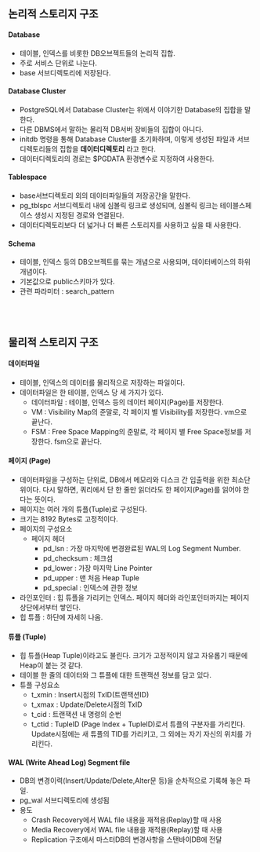 ## 논리적 스토리지 구조

#### Database
- 테이블, 인덱스를 비롯한 DB오브젝트들의 논리적 집합.
- 주로 서비스 단위로 나눈다.
- base 서브디렉토리에 저장된다.

#### Database Cluster
- PostgreSQL에서 Database Cluster는 위에서 이야기한 Database의 집합을 말한다.
- 다른 DBMS에서 말하는 물리적 DB서버 장비들의 집합이 아니다.
- initdb 명령을 통해 Database Cluster를 초기화하며, 이렇게 생성된 파일과 서브디렉토리들의 집합을 **데이터디렉토리** 라고 한다.
- 데이터디렉토리의 경로는 $PGDATA 환경변수로 지정하여 사용한다.

#### Tablespace 
- base서브디렉토리 외의  데이터파일들의 저장공간을 말한다.
- pg_tblspc 서브디렉토리 내에 심볼릭 링크로 생성되며, 심볼릭 링크는 테이블스페이스 생성시 지정된 경로와 연결된다.
- 데이터디렉토리보다 더 넓거나 더 빠른 스토리지를 사용하고 싶을 때 사용한다.

#### Schema
- 테이블, 인덱스 등의 DB오브젝트를 묶는 개념으로 사용되며, 데이터베이스의 하위개념이다.
- 기본값으로 public스키마가 있다.
- 관련 파라미터 : search_pattern

<br><br>
## 물리적 스토리지 구조

#### 데이터파일
- 테이블, 인덱스의 데이터를 물리적으로 저장하는 파일이다.
- 데이터파일은 한 테이블, 인덱스 당 세 가지가 있다.
  - 데이터파일 : 테이블, 인덱스 등의 데이터 페이지(Page)를 저장한다.
  - VM : Visibility Map의 준말로, 각 페이지 별 Visibility를 저장한다. vm으로 끝난다.
  - FSM : Free Space Mapping의 준말로, 각 페이지 별 Free Space정보를 저장한다. fsm으로 끝난다.

#### 페이지 (Page)
- 데이터파일을 구성하는 단위로, DB에서 메모리와 디스크 간 입출력을 위한 최소단위이다.
다시 말하면, 쿼리에서 단 한 줄만 읽더라도 한 페이지(Page)를 읽어야 한다는 뜻이다.
- 페이지는 여러 개의 튜플(Tuple)로 구성된다.
- 크기는 8192 Bytes로 고정적이다.
- 페이지의 구성요소
  - 페이지 헤더
    - pd_lsn : 가장 마지막에 변경완료된 WAL의 Log Segment Number.
    - pd_checksum : 체크섬
    - pd_lower : 가장 마지막 Line Pointer
    - pd_upper : 맨 처음 Heap Tuple
    - pd_special : 인덱스에 관한 정보
 - 라인포인터 : 힙 튜플을 가리키는 인덱스. 페이지 헤더와 라인포인터까지는 페이지 상단에서부터 쌓인다.
 - 힙 튜플 : 하단에 자세히 나옴.
   
#### 튜플 (Tuple)
- 힙 튜플(Heap Tuple)이라고도 불린다. 크기가 고정적이지 않고 자유롭기 때문에 Heap이 붙는 것 같다.
- 테이블 한 줄의 데이터와 그 튜플에 대한 트랜잭션 정보를 담고 있다.
- 튜플 구성요소
  - t_xmin : Insert시점의 TxID(트랜잭션ID)
  - t_xmax : Update/Delete시점의 TxID
  - t_cid : 트랜잭션 내 명령의 순번
  - t_ctid : TupleID (Page Index + TupleID)로서 튜플의 구분자를 가리킨다. Update시점에는 새 튜플의 TID를 가리키고, 그 외에는 자기 자신의 위치를 가리킨다.

#### WAL (Write Ahead Log) Segment file
- DB의 변경이력(Insert/Update/Delete,Alter문 등)을 순차적으로 기록해 놓은 파일.
- pg_wal 서브디렉토리에 생성됨
- 용도
  - Crash Recovery에서 WAL file 내용을 재적용(Replay)할 때 사용
  - Media Recovery에서 WAL file 내용을 재적용(Replay)할 때 사용
  - Replication 구조에서 마스터DB의 변경사항을 스탠바이DB에 전달
